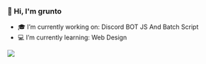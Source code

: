 ### 🤠 Hi, I'm grunto 

- 🎓 I’m currently working on: Discord BOT JS And Batch Script 
- 💻 I’m currently learning: Web Design

<img src=https://phoneky.co.uk/thumbs/screensavers/down/misc/walkingman_58ity4bx.gif>
